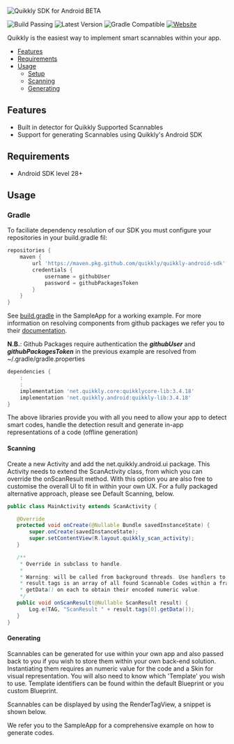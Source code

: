 ![Quikkly SDK for Android BETA](https://github.com/quikkly/android-sdk/blob/master/banner.png?raw=true)

![Build Passing](https://img.shields.io/badge/build-passing-brightgreen.svg)
![Latest Version](https://img.shields.io/badge/version-1.2.2-green.svg)
![Gradle Compatible](https://img.shields.io/badge/gradle-compatible-green.svg)
[![Website](https://img.shields.io/badge/quikkly.io-developers-5cb8a7.svg)](https://developers.quikkly.io)

Quikkly is the easiest way to implement smart scannables within your app.

- [Features](#features)
- [Requirements](#requirements)
- [Usage](#usage)
  - [Setup](#setup)
  - [Scanning](#scannable)
  - [Generating](#generating)

## Features

- Built in detector for Quikkly Supported Scannables
- Support for generating Scannables using Quikkly's Android SDK

## Requirements

- Android SDK level 28+

## Usage 

### Gradle

To faciliate dependency resolution of our SDK you must configure your repositories in your build.gradle fil:
```gradle
repositories {
    maven {
        url 'https://maven.pkg.github.com/quikkly/quikkly-android-sdk'
        credentials {
            username = githubUser
            password = githubPackagesToken
        }
    }
}
```
See [build.gradle](SampleApp/build.gradle) in the SampleApp for a working example. For more information on resolving components from
github packages we refer you to their [documentation](https://docs.github.com/en/packages/working-with-a-github-packages-registry/working-with-the-gradle-registry).

**N.B.**: Github Packages require authentication the ***githubUser*** and ***githubPackagesToken*** in the previous example are resolved from ~/.gradle/gradle.properties

```gradle
dependencies {
    :
    :
    implementation 'net.quikkly.core:quikklycore-lib:3.4.18'
    implementation 'net.quikkly.android:quikkly-lib:3.4.18'
}
```

The above libraries provide you with all you need to allow your app to detect smart codes, handle the detection result and generate in-app representations of a code (offline generation)


#### Scanning

Create a new Activity and add the net.quikkly.android.ui package. This Activity needs to extend the ScanActivity class, from which you can override the onScanResult method. With this option you are also free to customise the overall UI to fit in within your own UX. For a fully packaged alternative approach, please see Default Scanning, below.

```java
public class MainActivity extends ScanActivity {

   @Override
   protected void onCreate(@Nullable Bundle savedInstanceState) {
       super.onCreate(savedInstanceState);
       super.setContentView(R.layout.quikkly_scan_activity);
   }

   /**
    * Override in subclass to handle.
    *
    * Warning: will be called from background threads. Use handlers to post back to UI thread.
    * result.tags is an array of all found Scannable Codes within a frame. You can iterate through them, calling
    * getData() on each to obtain their encoded numeric value.
    */
   public void onScanResult(@Nullable ScanResult result) {
       Log.e(TAG, "ScanResult " + result.tags[0].getData());
   }
}
```

#### Generating

Scannables can be generated for use within your own app and also passed back to you if you wish to store them within your own back-end solution. Instantiating them requires an numeric value for the code and a Skin for visual representation. You will also need to know which 'Template' you wish to use. Template identifiers can be found within the default Blueprint or you custom Blueprint.

Scannables can be displayed by using the RenderTagView, a snippet is shown below.

We refer you to the SampleApp for a comprehensive example on how to generate codes.



